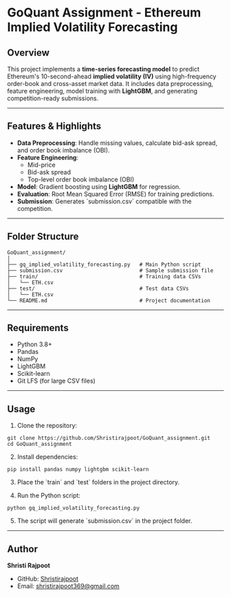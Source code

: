 
# GoQuant Assignment - Ethereum Implied Volatility Forecasting

## Overview
This project implements a **time-series forecasting model** to predict Ethereum's 10-second-ahead **implied volatility (IV)** using high-frequency order-book and cross-asset market data. It includes data preprocessing, feature engineering, model training with **LightGBM**, and generating competition-ready submissions.

---

## Features & Highlights

- **Data Preprocessing**: Handle missing values, calculate bid-ask spread, and order book imbalance (OBI).
- **Feature Engineering**:
  - Mid-price
  - Bid-ask spread
  - Top-level order book imbalance (OBI)
- **Model**: Gradient boosting using **LightGBM** for regression.
- **Evaluation**: Root Mean Squared Error (RMSE) for training predictions.
- **Submission**: Generates \`submission.csv\` compatible with the competition.

---

## Folder Structure

```
GoQuant_assignment/
│
├── gq_implied_volatility_forecasting.py   # Main Python script
├── submission.csv                         # Sample submission file
├── train/                                 # Training data CSVs
│   └── ETH.csv
├── test/                                  # Test data CSVs
│   └── ETH.csv
└── README.md                              # Project documentation
```

---

## Requirements

- Python 3.8+
- Pandas
- NumPy
- LightGBM
- Scikit-learn
- Git LFS (for large CSV files)

---

## Usage

1. Clone the repository:

```
git clone https://github.com/Shristirajpoot/GoQuant_assignment.git
cd GoQuant_assignment
```
2. Install dependencies:

```
pip install pandas numpy lightgbm scikit-learn
```

3. Place the \`train\` and \`test\` folders in the project directory.  

4. Run the Python script:

```
python gq_implied_volatility_forecasting.py
```

5. The script will generate \`submission.csv\` in the project folder.

---

## Author

**Shristi Rajpoot**  
- GitHub: [Shristirajpoot](https://github.com/Shristirajpoot)  
- Email: shristirajpoot369@gmail.com

